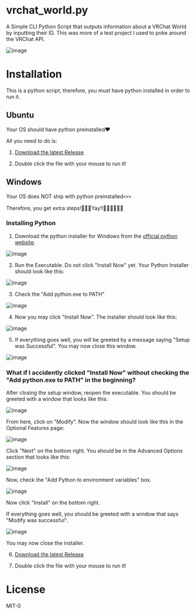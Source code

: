 # vrchat_world.py
A Simple CLI Python Script that outputs information about a VRChat World by inputting their ID. 
This was more of a test project I used to poke around the VRChat API. 

![image](https://github.com/user-attachments/assets/0516684d-e0e5-4f8c-9162-fd2026d0009c)

# Installation

This is a python script, therefore, you must have python installed in order to run it.

## Ubuntu

Your OS should have python preinstalled♥️

All you need to do is:

1. [Download the latest Release](https://github.com/KawaneRio/vrchat_world.py/releases/download/v1.0.2/IjustWannaKnowHowtheVRChatAPIworks_AlsoPleaseHireMeVRChat_PythonScript_by_KawaneRio.py)

2. Double click the file with your mouse to run it!

## Windows

Your OS does NOT ship with python preinstalled💀💀💀

Therefore, you get extra steps!🤗🤗🤗Yay!!🎉🎉🎉💀💀💀

### Installing Python

1. Download the python installer for Windows from the [official python website](https://www.python.org/downloads/).

![image](https://github.com/user-attachments/assets/b9f9f8c7-5fce-4334-9926-ea93cee568a1)

2. Run the Executable. Do not click "Install Now" yet. Your Python Installer should look like this: 

![image](https://github.com/user-attachments/assets/f3a6f1e0-f009-4be6-9876-ddaa8dc00459)

3. Check the "Add python.exe to PATH"

![image](https://github.com/user-attachments/assets/62ede0c0-a77d-425b-84a7-c624226f76de)

4. Now you may click "Install Now". The installer should look like this:

![image](https://github.com/user-attachments/assets/fc772898-3c2b-482a-b25e-c1475a2302e3)

5. If everything goes well, you will be greeted by a message saying "Setup was Successful". You may now close this window.

![image](https://github.com/user-attachments/assets/72112993-80c4-44cf-96f0-dcee149194d6)

### What if I accidently clicked "Install Now" without checking the "Add python.exe to PATH" in the beginning?

After closing the setup window, reopen the executable. You should be greeted with a window that looks like this:

![image](https://github.com/user-attachments/assets/3ef6eab5-c6c3-4d75-b7ab-c7e72150702c)

From here, click on "Modify". Now the window should look like this in the Optional Features page:

![image](https://github.com/user-attachments/assets/93cbb529-1e25-4b11-97ac-cab914063b71)

Click "Next" on the bottom right. You should be in the Advanced Options section that looks like this:

![image](https://github.com/user-attachments/assets/d949b57b-650d-4007-8dea-ae40753b8680)

Now, check the "Add Python to environment variables" box.

![image](https://github.com/user-attachments/assets/653e7300-8a81-4f80-9651-9fc4cd853f7e)

Now click "Install" on the bottom right.

If everything goes well, you should be greeted with a window that says "Modify was successful".

![image](https://github.com/user-attachments/assets/fd617d0f-d3a4-4b12-a827-0aff76fbfe01)

You may now close the installer.

6. [Download the latest Release](https://github.com/KawaneRio/vrchat_world.py/releases/download/v1.0.2/IjustWannaKnowHowtheVRChatAPIworks_AlsoPleaseHireMeVRChat_PythonScript_by_KawaneRio.py)

7. Double click the file with your mouse to run it!

# License
MIT-0
